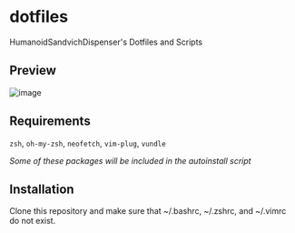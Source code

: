 # dotfiles

HumanoidSandvichDispenser's Dotfiles and Scripts

## Preview

![image](https://imgur.com/YB89wcX.png)

## Requirements

`zsh`, `oh-my-zsh`, `neofetch`, `vim-plug`, `vundle`

*Some of these packages will be included in the autoinstall script*


## Installation

Clone this repository and make sure that ~/.bashrc, ~/.zshrc, and ~/.vimrc do not exist.
